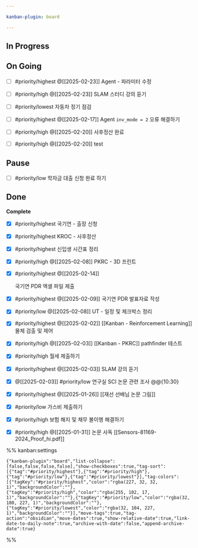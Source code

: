 ```yaml
---

kanban-plugin: board

---
```


## In Progress



## On Going

- [ ] #priority/highest
	@[[2025-02-23]]
	Agent - 파라미터 수정
- [ ] #priority/high @[[2025-02-23]]
	SLAM 스터디 강의 듣기
- [ ] #priority/lowest 
	자동차 정기 점검
- [ ] #priority/highest @[[2025-02-17]]
	Agent `inv_mode = 2` 오류 해결하기
- [ ] #priority/high 
	@[[2025-02-20]]
	사후정산 완료
- [ ] #priority/high @[[2025-02-20]]
	test


## Pause

- [ ] #priority/low 
	학자금 대출 신청 완료 하기


## Done

**Complete**
- [x] #priority/highest 
	국기연 - 출장 신청
- [x] #priority/highest KROC - 사후정산
- [x] #priority/highest 
	신입생 시간표 정리
- [x] #priority/high
	@[[2025-02-08]]
	PKRC - 3D 프린트
- [x] #priority/highest @[[2025-02-14]]
	
	국기연 PDR 엑셀 파일 제출
- [x] #priority/highest  @[[2025-02-09]]
	국기연 PDR 발표자료 작성
- [x] #priority/low
	@[[2025-02-08]]
	UT - 일정 및 체크박스 정리
- [x] #priority/highest @[[2025-02-02]]
	[[Kanban - Reinforcement Learning]]
	물체 검출 및 제어
- [x] #priority/high 
	@[[2025-02-03]]
	[[Kanban - PKRC]]
	pathfinder 테스트
- [x] #priority/high
	월세 제출하기
- [x] #priority/highest @[[2025-02-03]]
	SLAM 강의 듣기
- [x] @[[2025-02-03]]
	#priority/low 
	연구실 SCI 논문 관련 조사 @@{10:30}
- [x] #priority/highest 
	@[[2025-01-26]]
	[[재선 선배님 논문 그림]]
- [x] #priority/low 
	가스비 제출하기
- [x] #priority/high 
	보험 해지 및 채무 불이행 해결하기
- [x] #priority/high @[[2025-01-31]]
	논문 사독
	[[Sensors-81169-2024_Proof_hi.pdf]]




%% kanban:settings
```
{"kanban-plugin":"board","list-collapse":[false,false,false,false],"show-checkboxes":true,"tag-sort":[{"tag":"#priority/highest"},{"tag":"#priority/high"},{"tag":"#priority/low"},{"tag":"#priority/lowest"}],"tag-colors":[{"tagKey":"#priority/highest","color":"rgba(227, 32, 32, 1)","backgroundColor":""},{"tagKey":"#priority/high","color":"rgba(255, 102, 17, 1)","backgroundColor":""},{"tagKey":"#priority/low","color":"rgba(32, 180, 227, 1)","backgroundColor":""},{"tagKey":"#priority/lowest","color":"rgba(32, 104, 227, 1)","backgroundColor":""}],"move-tags":true,"tag-action":"obsidian","move-dates":true,"show-relative-date":true,"link-date-to-daily-note":true,"archive-with-date":false,"append-archive-date":true}
```
%%